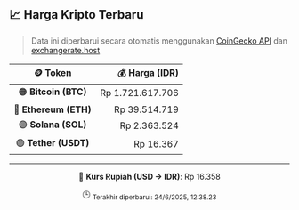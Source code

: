 

<!-- HARGA_KRIPTO -->
## 📈 Harga Kripto Terbaru

> Data ini diperbarui secara otomatis menggunakan [CoinGecko API](https://www.coingecko.com/) dan [exchangerate.host](https://exchangerate.host/)

<div align="center">

| 🪙 Token | 💰 Harga (IDR) |
|:------:|---------------:|
| 🟠 **Bitcoin (BTC)**   | Rp 1.721.617.706 |
| 🔵 **Ethereum (ETH)**  | Rp 39.514.719 |
| 🟣 **Solana (SOL)**    | Rp 2.363.524 |
| 🟢 **Tether (USDT)**   | Rp 16.367 |

---

💱 **Kurs Rupiah (USD → IDR)**: Rp 16.358

🕒 <sub>Terakhir diperbarui: 24/6/2025, 12.38.23</sub>

</div>
<!-- /HARGA_KRIPTO -->
